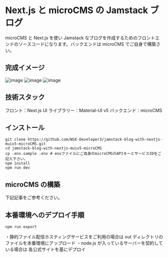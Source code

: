 # Next.js と microCMS の Jamstack ブログ

microCMS と Next.js を使い Jamstack なブログを作成するためのフロントエンドのソースコードになります。バックエンドは microCMS でご自身で構築さい。

## 完成イメージ

![image](https://user-images.githubusercontent.com/70325458/131208090-2aff9b74-32f2-4669-9a74-52bd2d727448.png)
![image](https://user-images.githubusercontent.com/70325458/131208096-764ea65f-9c58-4bdc-93b1-9323b090f0fe.png)
![image](https://user-images.githubusercontent.com/70325458/131208102-1d623209-636f-4966-88a0-399b620cb66e.png)

## 技術スタック

フロント：Next.js
UI ライブラリー：Material-UI v5
バックエンド：microCMS

## インストール

```shell
git clone https://github.com/WSE-Developer3/jamstack-blog-with-nextjs-muiv5-microCMS.git
cd jamstack-blog-with-nextjs-muiv5-microCMS
cp .env.sample .env # envファイルにご自身のmicroCMSのAPIキーとサービスIDをご記入下さい。
npm install
npm run dev
```

## microCMS の構築

下記記事をご参考ください。

## 本番環境へのデプロイ手順

```
npm run export
```

・静的ファイル配信ホスティングサービスをご利用の場合は
out ディレクトリのファイルを本番環境にアップロード
・node.js が入っているサーバーを契約している場合は
各公式サイトを基にデプロイ
